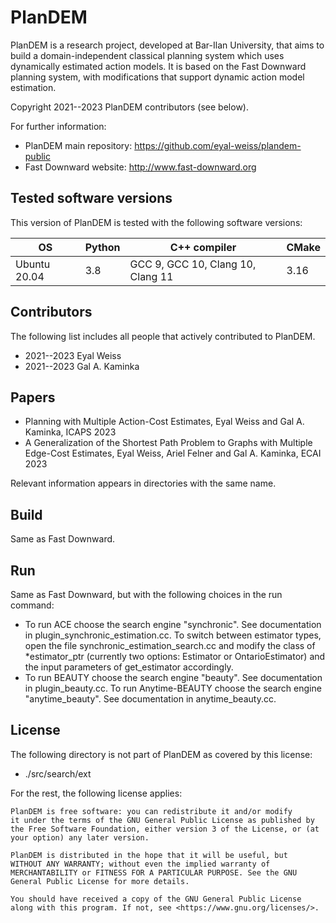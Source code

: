 # PlanDEM

PlanDEM is a research project, developed at Bar-Ilan University,
that aims to build a domain-independent classical planning system
which uses dynamically estimated action models.
It is based on the Fast Downward planning system,
with modifications that support dynamic action model estimation.

Copyright 2021--2023 PlanDEM contributors (see below).

For further information:
- PlanDEM main repository: <https://github.com/eyal-weiss/plandem-public>
- Fast Downward website: <http://www.fast-downward.org>


## Tested software versions

This version of PlanDEM is tested with the following software versions:

| OS           | Python | C++ compiler                                                     | CMake |
| ------------ | ------ | ---------------------------------------------------------------- | ----- |
| Ubuntu 20.04 | 3.8    | GCC 9, GCC 10, Clang 10, Clang 11                                | 3.16  |


## Contributors

The following list includes all people that actively contributed to PlanDEM.

- 2021--2023 Eyal Weiss
- 2021--2023 Gal A. Kaminka

## Papers

- Planning with Multiple Action-Cost Estimates, Eyal Weiss and Gal A. Kaminka, ICAPS 2023
- A Generalization of the Shortest Path Problem to Graphs with Multiple Edge-Cost Estimates, Eyal Weiss, Ariel Felner and Gal A. Kaminka, ECAI 2023

Relevant information appears in directories with the same name.

## Build

Same as Fast Downward.

## Run

Same as Fast Downward, but with the following choices in the run command:
- To run ACE choose the search engine "synchronic". See documentation in plugin_synchronic_estimation.cc. To switch between estimator types, open the file synchronic_estimation_search.cc and modify the class of *estimator_ptr (currently two options: Estimator or OntarioEstimator) and the input parameters of get_estimator accordingly.
- To run BEAUTY choose the search engine "beauty". See documentation in plugin_beauty.cc. To run Anytime-BEAUTY choose the search engine "anytime_beauty". See documentation in anytime_beauty.cc.

## License

The following directory is not part of PlanDEM as covered by this license:

- ./src/search/ext

For the rest, the following license applies:

```
PlanDEM is free software: you can redistribute it and/or modify
it under the terms of the GNU General Public License as published by
the Free Software Foundation, either version 3 of the License, or (at
your option) any later version.

PlanDEM is distributed in the hope that it will be useful, but
WITHOUT ANY WARRANTY; without even the implied warranty of
MERCHANTABILITY or FITNESS FOR A PARTICULAR PURPOSE. See the GNU
General Public License for more details.

You should have received a copy of the GNU General Public License
along with this program. If not, see <https://www.gnu.org/licenses/>.
```
